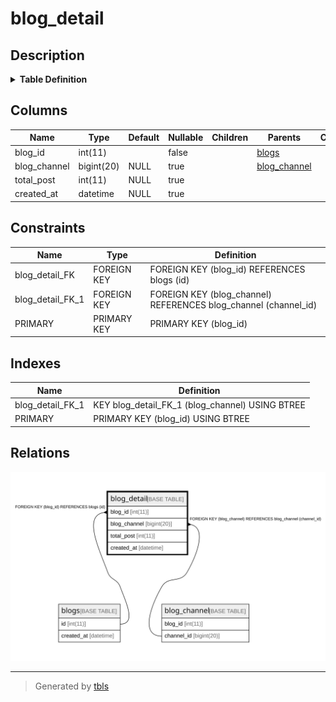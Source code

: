 # blog_detail

## Description

<details>
<summary><strong>Table Definition</strong></summary>

```sql
CREATE TABLE `blog_detail` (
  `blog_id` int(11) NOT NULL,
  `blog_channel` bigint(20) DEFAULT NULL,
  `total_post` int(11) DEFAULT NULL,
  `created_at` datetime DEFAULT NULL,
  PRIMARY KEY (`blog_id`),
  KEY `blog_detail_FK_1` (`blog_channel`),
  CONSTRAINT `blog_detail_FK` FOREIGN KEY (`blog_id`) REFERENCES `blogs` (`id`) ON DELETE CASCADE ON UPDATE CASCADE,
  CONSTRAINT `blog_detail_FK_1` FOREIGN KEY (`blog_channel`) REFERENCES `blog_channel` (`channel_id`) ON DELETE CASCADE ON UPDATE CASCADE
) ENGINE=InnoDB DEFAULT CHARSET=utf8mb4
```

</details>

## Columns

| Name | Type | Default | Nullable | Children | Parents | Comment |
| ---- | ---- | ------- | -------- | -------- | ------- | ------- |
| blog_id | int(11) |  | false |  | [blogs](blogs.md) |  |
| blog_channel | bigint(20) | NULL | true |  | [blog_channel](blog_channel.md) |  |
| total_post | int(11) | NULL | true |  |  |  |
| created_at | datetime | NULL | true |  |  |  |

## Constraints

| Name | Type | Definition |
| ---- | ---- | ---------- |
| blog_detail_FK | FOREIGN KEY | FOREIGN KEY (blog_id) REFERENCES blogs (id) |
| blog_detail_FK_1 | FOREIGN KEY | FOREIGN KEY (blog_channel) REFERENCES blog_channel (channel_id) |
| PRIMARY | PRIMARY KEY | PRIMARY KEY (blog_id) |

## Indexes

| Name | Definition |
| ---- | ---------- |
| blog_detail_FK_1 | KEY blog_detail_FK_1 (blog_channel) USING BTREE |
| PRIMARY | PRIMARY KEY (blog_id) USING BTREE |

## Relations

![er](blog_detail.svg)

---

> Generated by [tbls](https://github.com/k1LoW/tbls)
